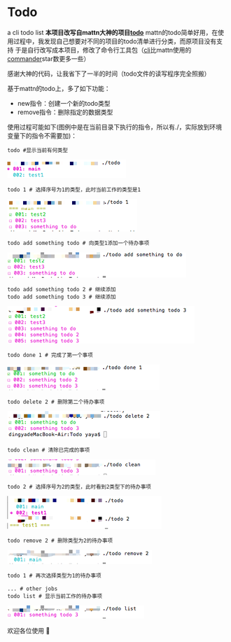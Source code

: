 # Todo
a cli todo list 
**本项目改写自mattn大神的项目[todo](https://github.com/mattn/todo)**
mattn的todo简单好用，在使用过程中，我发现自己想要对不同的项目的todo清单进行分类，而原项目没有支持
于是自行改写成本项目，修改了命令行工具包（[cli](https://github.com/urfave/cli)比mattn使用的[commander](https://github.com/gonuts/commander)star数更多一些）

感谢大神的代码，让我省下了一半的时间（todo文件的读写程序完全照搬）

基于mattn的todo上，多了如下功能：
- new指令：创建一个新的todo类型
- remove指令：删除指定的数据类型

使用过程可能如下(图例中是在当前目录下执行的指令，所以有./，实际放到环境变量下的指令不需要加)：
```shell
todo #显示当前有何类型
```
![1](1.png)
```shell
todo 1 # 选择序号为1的类型，此时当前工作的类型是1
```
![2](2.png)
```shell
todo add something todo # 向类型1添加一个待办事项
```
![3](3.png)
```shell
todo add something todo 2 # 继续添加
todo add something todo 3 # 继续添加
```
![4](4.png)
```shell
todo done 1 # 完成了第一个事项
```
![5](5.png)
```shell
todo delete 2 # 删除第二个待办事项
```
![6](6.png)
```shell
todo clean # 清除已完成的事项
```
![7](7.png)
```shell
todo 2 # 选择序号为2的类型，此时看到2类型下的待办事项
```
![8](8.png)
```shell
todo remove 2 # 删除类型为2的待办事项
```
![9](9.png)
```shell
todo 1 # 再次选择类型为1的待办事项
```
```shell
... # other jobs
todo list # 显示当前工作的待办事项
```
![10](10.png)

欢迎各位使用 :tada:
